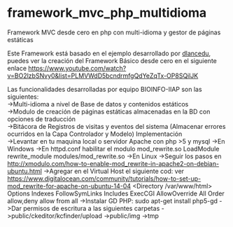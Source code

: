 # framework_mvc_php_multidioma
Framework MVC desde cero en php con multi-idioma y gestor de páginas estáticas

Este Framework está basado en el ejemplo desarrollado por <a href="http://www.dlancedu.com/framework-mvc-b%C3%A1sico.html" target="_blank">dlancedu</a>, puedes ver la creación del Framework Básico desde cero en el siguiente enlace https://www.youtube.com/watch?v=BO2lzbSNvy0&list=PLMVWdD5bcndrmfgQdYeZqTx-OP8SQilJK

Las funcionalidades desarrolladas por equipo BIOINFO-IIAP son las siguientes:
<br>
->Multi-idioma a nivel de Base de datos y contenidos estáticos
<br>
->Modulo de creación de páginas estáticas almacenadas en la BD con opciones de traducción
<br>
->Bitácora de Registros de visitas y eventos del sistema (Almacenar errores ocurridos en la Capa Controlador y Modelo)
Implementación 
<br>
->Levantar en tu maquina local o servidor Apache con php >5 y mysql
->En Windows
	->En httpd.conf habilitar el modulo mod_rewrite.so
	    LoadModule rewrite_module modules/mod_rewrite.so 
->En Linux 
	->Seguir los pasos en http://xmodulo.com/how-to-enable-mod_rewrite-in-apache2-on-debian-ubuntu.html
	->Agregar en el Virtual Host  el siguiente cod: ver https://www.digitalocean.com/community/tutorials/how-to-set-up-mod_rewrite-for-apache-on-ubuntu-14-04
		<Directory /var/www/html>
                			Options Indexes FollowSymLinks Includes ExecCGI
               			 AllowOverride All
                			Order allow,deny
                			allow from all
		</Directory>
	->Instalar GD PHP: sudo apt-get install php5-gd
	->Dar permisos de escritura a las siguientes carpetas
		->public/ckeditor/kcfinder/upload
		->public/img
		->tmp



